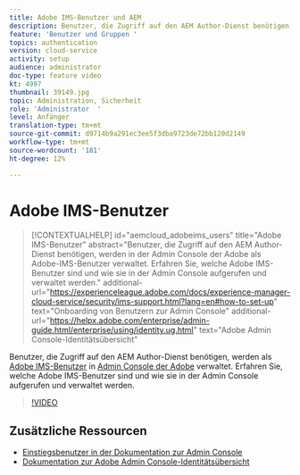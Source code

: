 ```yaml
---
title: Adobe IMS-Benutzer und AEM
description: Benutzer, die Zugriff auf den AEM Author-Dienst benötigen, werden in der Admin Console der Adobe als Adobe-IMS-Benutzer verwaltet. Erfahren Sie, welche Adobe IMS-Benutzer sind und wie sie in der Admin Console aufgerufen und verwaltet werden.
feature: 'Benutzer und Gruppen '
topics: authentication
version: cloud-service
activity: setup
audience: administrator
doc-type: feature video
kt: 4997
thumbnail: 39149.jpg
topic: Administration, Sicherheit
role: 'Administrator  '
level: Anfänger
translation-type: tm+mt
source-git-commit: d9714b9a291ec3ee5f3dba9723de72bb120d2149
workflow-type: tm+mt
source-wordcount: '181'
ht-degree: 12%

---
```



# Adobe IMS-Benutzer

>[!CONTEXTUALHELP]
>id="aemcloud_adobeims_users"
>title="Adobe IMS-Benutzer"
>abstract="Benutzer, die Zugriff auf den AEM Author-Dienst benötigen, werden in der Admin Console der Adobe als Adobe-IMS-Benutzer verwaltet. Erfahren Sie, welche Adobe IMS-Benutzer sind und wie sie in der Admin Console aufgerufen und verwaltet werden."
>additional-url="https://experienceleague.adobe.com/docs/experience-manager-cloud-service/security/ims-support.html?lang=en#how-to-set-up" text="Onboarding von Benutzern zur Admin Console"
>additional-url="https://helpx.adobe.com/enterprise/admin-guide.html/enterprise/using/identity.ug.html" text="Adobe Admin Console-Identitätsübersicht"

Benutzer, die Zugriff auf den AEM Author-Dienst benötigen, werden als [Adobe IMS-Benutzer](https://helpx.adobe.com/de/enterprise/using/set-up-identity.html) in [Admin Console der Adobe](https://adminconsole.adobe.com) verwaltet. Erfahren Sie, welche Adobe IMS-Benutzer sind und wie sie in der Admin Console aufgerufen und verwaltet werden.

>[!VIDEO](https://video.tv.adobe.com/v/39149/?quality=12&learn=on)

## Zusätzliche Ressourcen

+ [Einstiegsbenutzer in der Dokumentation zur Admin Console](https://docs.adobe.com/content/help/en/experience-manager-cloud-service/security/ims-support.html#onboarding-users-in-admin-console)
+ [Dokumentation zur Adobe Admin Console-Identitätsübersicht](https://helpx.adobe.com/de/enterprise/using/identity.html)
